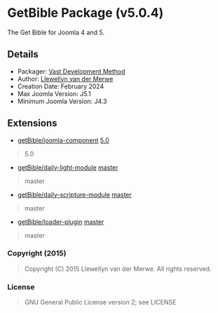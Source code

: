 # GetBible Package (v5.0.4)

The Get Bible for Joomla 4 and 5.

## Details

- Packager: [Vast Development Method](https://dev.vdm.io/)
- Author: [Llewellyn van der Merwe](https://io.vdm.dev/)
- Creation Date: February 2024
- Max Joomla Version: J5.1
- Minimum Joomla Version: J4.3

## Extensions

- [getBible/joomla-component](https://git.vdm.dev/getBible/joomla-component) [5.0](https://git.vdm.dev/getBible/joomla-component/archive/5.0.zip)
> 5.0
- [getBible/daily-light-module](https://git.vdm.dev/getBible/daily-light-module) [master](https://git.vdm.dev/getBible/daily-light-module/archive/master.zip)
> master
- [getBible/daily-scripture-module](https://git.vdm.dev/getBible/daily-scripture-module) [master](https://git.vdm.dev/getBible/daily-scripture-module/archive/master.zip)
> master
- [getBible/loader-plugin](https://git.vdm.dev/getBible/loader-plugin) [master](https://git.vdm.dev/getBible/loader-plugin/archive/master.zip)
> master

### Copyright (2015)
> Copyright (C) 2015 Llewellyn van der Merwe. All rights reserved.
### License
> GNU General Public License version 2; see LICENSE

